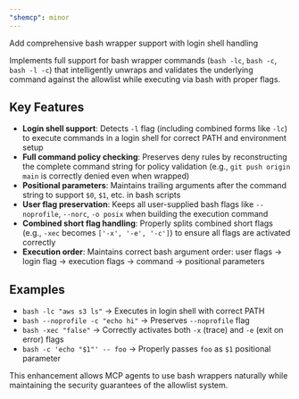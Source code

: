 ```yaml
---
"shemcp": minor
---
```


Add comprehensive bash wrapper support with login shell handling

Implements full support for bash wrapper commands (`bash -lc`, `bash -c`, `bash -l -c`) that intelligently unwraps and validates the underlying command against the allowlist while executing via bash with proper flags.

## Key Features

- **Login shell support**: Detects `-l` flag (including combined forms like `-lc`) to execute commands in a login shell for correct PATH and environment setup
- **Full command policy checking**: Preserves deny rules by reconstructing the complete command string for policy validation (e.g., `git push origin main` is correctly denied even when wrapped)
- **Positional parameters**: Maintains trailing arguments after the command string to support `$0`, `$1`, etc. in bash scripts
- **User flag preservation**: Keeps all user-supplied bash flags like `--noprofile`, `--norc`, `-o posix` when building the execution command
- **Combined short flag handling**: Properly splits combined short flags (e.g., `-xec` becomes `['-x', '-e', '-c']`) to ensure all flags are activated correctly
- **Execution order**: Maintains correct bash argument order: user flags → login flag → execution flags → command → positional parameters

## Examples

- `bash -lc "aws s3 ls"` → Executes in login shell with correct PATH
- `bash --noprofile -c "echo hi"` → Preserves `--noprofile` flag
- `bash -xec "false"` → Correctly activates both `-x` (trace) and `-e` (exit on error) flags
- `bash -c 'echo "$1"' -- foo` → Properly passes `foo` as `$1` positional parameter

This enhancement allows MCP agents to use bash wrappers naturally while maintaining the security guarantees of the allowlist system.
